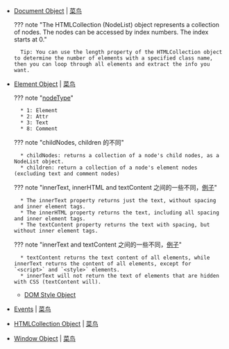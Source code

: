
* [Document Object](https://www.w3schools.com/JSREF/dom_obj_document.asp) | [菜鸟](https://www.runoob.com/jsref/dom-obj-document.html)

    ??? note "The HTMLCollection (NodeList) object represents a collection of nodes. The nodes can be accessed by index numbers. The index starts at 0."

        Tip: You can use the length property of the HTMLCollection object to determine the number of elements with a specified class name, then you can loop through all elements and extract the info you want.


* [Element Object](https://www.w3schools.com/JSREF/dom_obj_all.asp) | [菜鸟](https://www.runoob.com/jsref/dom-obj-all.html)

    ??? note "[nodeType](https://www.w3schools.com/JSREF/prop_node_nodetype.asp)"

        * 1: Element
        * 2: Attr
        * 3: Text
        * 8: Comment

    ??? note "childNodes, children 的不同"

        * childNodes: returns a collection of a node's child nodes, as a NodeList object.
        * children: return a collection of a node's element nodes (excluding text and comment nodes)


    ??? note "innerText, innerHTML and textContent 之间的一些不同，[例子](https://www.w3schools.com/JSREF/tryit.asp?filename=tryjsref_node_textcontent_innerhtml_innertext)"

        * The innerText property returns just the text, without spacing and inner element tags.
        * The innerHTML property returns the text, including all spacing and inner element tags.
        * The textContent property returns the text with spacing, but without inner element tags.

    ??? note "innerText and textContent 之间的一些不同，[例子](https://www.w3schools.com/JSREF/tryit.asp?filename=tryjsref_node_textcontent_innertext)"

        * textContent returns the text content of all elements, while innerText returns the content of all elements, except for `<script>` and `<style>` elements.
        * innerText will not return the text of elements that are hidden with CSS (textContent will).

    * [DOM Style Object](https://www.w3schools.com/JSREF/dom_obj_style.asp)


* [Events](https://www.w3schools.com/JSREF/dom_obj_event.asp) | [菜鸟](https://www.runoob.com/jsref/dom-obj-event.html)
* [HTMLCollection Object](https://www.w3schools.com/JSREF/dom_obj_htmlcollection.asp) | [菜鸟](https://www.runoob.com/jsref/dom-htmlcollection.html)
* [Window Object](https://www.w3schools.com/jsref/obj_window.asp) | [菜鸟](https://www.runoob.com/jsref/obj-window.html)


